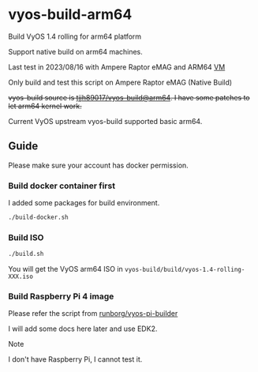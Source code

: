 # vyos-build-arm64

Build VyOS 1.4 rolling for arm64 platform

Support native build on arm64 machines.

Last test in 2023/08/16 with Ampere Raptor eMAG and ARM64 [VM](./vyos-arm64-libvirt.xml)

Only build and test this script on Ampere Raptor eMAG (Native Build)

~~vyos-build source is [tjjh89017/vyos-build@arm64](https://github.com/tjjh89017/vyos-build/tree/arm64). I have some patches to let arm64 kernel work.~~

Current VyOS upstream vyos-build supported basic arm64.

## Guide

Please make sure your account has docker permission.

### Build docker container first

I added some packages for build environment.

```bash
./build-docker.sh
```

### Build ISO

```bash
./build.sh
```

You will get the VyOS arm64 ISO in `vyos-build/build/vyos-1.4-rolling-XXX.iso`

### Build Raspberry Pi 4 image

Please refer the script from [runborg/vyos-pi-builder](https://github.com/runborg/vyos-pi-builder/blob/master/build-pi-image.sh)

I will add some docs here later and use EDK2.

> [!NOTE]
> I don't have Raspberry Pi, I cannot test it.
